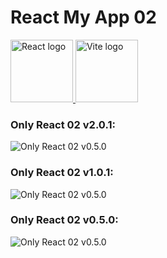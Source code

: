 # React My App 02

<div class="logos">
  <span class="React">
    <a href="https://react.dev/">
      <img
        src="https://github.com/AndriiKot/___Icons__and__Links___/blob/main/icons/react-2.svg"
        alt="React logo"
        width="100"
        height="100"
      />
    </a>
  </span>

  <span class="Vite">
    <a href="https://vitejs.dev/">
      <img
        src="https://github.com/AndriiKot/___Icons__and__Links___/blob/main/icons/vitejs.svg"
        alt="Vite logo"
        width="100"
        height="100"
      />
    </a>
  </span>

</div>

### Only React 02 v2.0.1: 
![Only React 02 v0.5.0](https://github.com/AndriiKot/React_only__02/blob/main/__demo__/images/Only_React_02__v2_0_1__.png)
### Only React 02 v1.0.1: 
![Only React 02 v0.5.0](https://github.com/AndriiKot/React_only__02/blob/main/__demo__/images/Only_React_02__v1_0_1__.png)
### Only React 02 v0.5.0: 
![Only React 02 v0.5.0](https://github.com/AndriiKot/React_only__02/blob/main/__demo__/images/Only_React_02__v0_5_0__.png)



